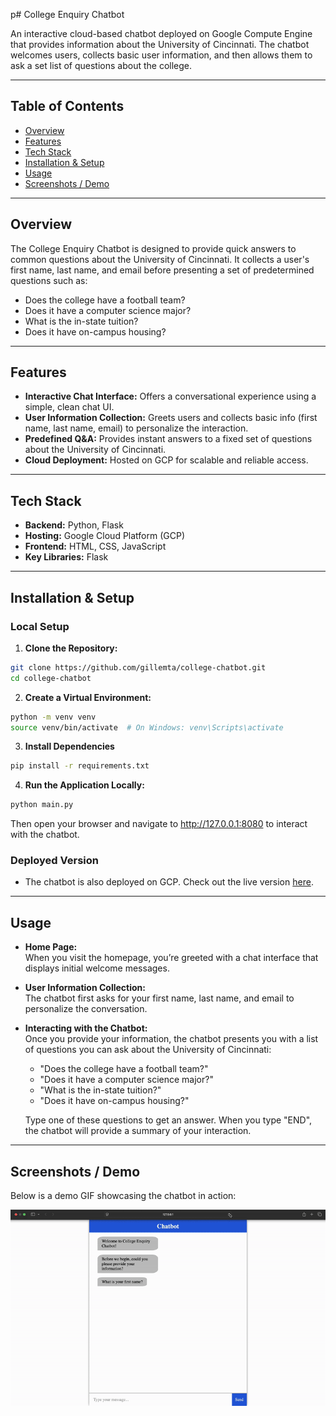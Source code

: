 p# College Enquiry Chatbot

An interactive cloud-based chatbot deployed on Google Compute Engine that provides information about the University of Cincinnati. The chatbot welcomes users, collects basic user information, and then allows them to ask a set list of questions about the college.

---

## Table of Contents

- [Overview](#overview)
- [Features](#features)
- [Tech Stack](#tech-stack)
- [Installation & Setup](#installation--setup)
- [Usage](#usage)
- [Screenshots / Demo](#screenshots--demo)

---

## Overview

The College Enquiry Chatbot is designed to provide quick answers to common questions about the University of Cincinnati. It collects a user's first name, last name, and email before presenting a set of predetermined questions such as:

- Does the college have a football team?
- Does it have a computer science major?
- What is the in-state tuition?
- Does it have on-campus housing?

---

## Features

- **Interactive Chat Interface:** Offers a conversational experience using a simple, clean chat UI.
- **User Information Collection:** Greets users and collects basic info (first name, last name, email) to personalize the interaction.
- **Predefined Q&A:** Provides instant answers to a fixed set of questions about the University of Cincinnati.
- **Cloud Deployment:** Hosted on GCP for scalable and reliable access.

---

## Tech Stack

- **Backend:** Python, Flask
- **Hosting:** Google Cloud Platform (GCP)
- **Frontend:** HTML, CSS, JavaScript
- **Key Libraries:** Flask

---


## Installation & Setup

### Local Setup

1. **Clone the Repository:**
  ```bash
  git clone https://github.com/gillemta/college-chatbot.git
  cd college-chatbot
  ```

2. **Create a Virtual Environment:**
  ```bash
  python -m venv venv
  source venv/bin/activate  # On Windows: venv\Scripts\activate
  ```

3. **Install Dependencies**
  ```bash
  pip install -r requirements.txt
  ```

4. **Run the Application Locally:**
  ```bash
  python main.py
  ```
   Then open your browser and navigate to http://127.0.0.1:8080 to interact with the chatbot.

### Deployed Version

- The chatbot is also deployed on GCP. Check out the live version [here](https://college-inquiry-chatbot-415701.ue.r.appspot.com/).

---

## Usage

- **Home Page:**  
  When you visit the homepage, you’re greeted with a chat interface that displays initial welcome messages.

- **User Information Collection:**  
  The chatbot first asks for your first name, last name, and email to personalize the conversation.

- **Interacting with the Chatbot:**  
  Once you provide your information, the chatbot presents you with a list of questions you can ask about the University of Cincinnati:
  - "Does the college have a football team?"
  - "Does it have a computer science major?"
  - "What is the in-state tuition?"
  - "Does it have on-campus housing?"
  
  Type one of these questions to get an answer. When you type "END", the chatbot will provide a summary of your interaction.

---

## Screenshots / Demo

Below is a demo GIF showcasing the chatbot in action:

![College Chatbot Demo](assets/college-chatbot-demo.gif)